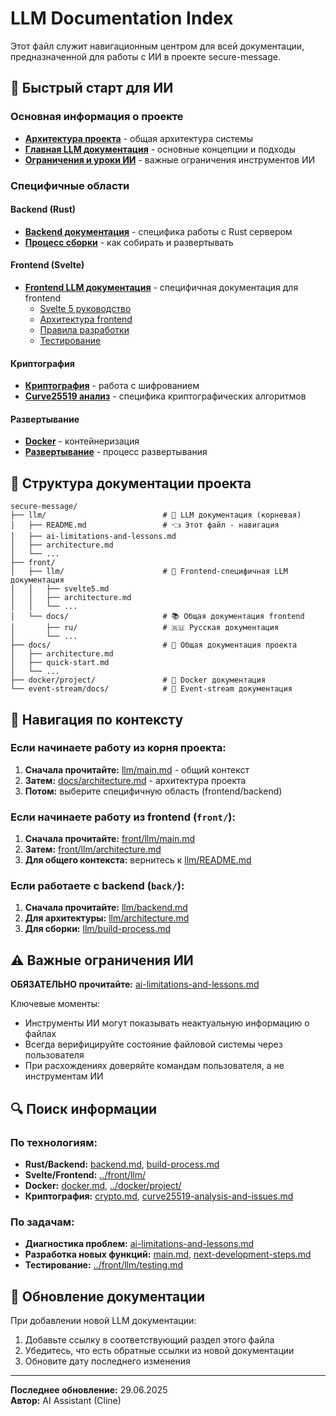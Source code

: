# LLM Documentation Index

Этот файл служит навигационным центром для всей документации, предназначенной для работы с ИИ в проекте secure-message.

## 🎯 Быстрый старт для ИИ

### Основная информация о проекте
- **[Архитектура проекта](architecture.md)** - общая архитектура системы
- **[Главная LLM документация](main.md)** - основные концепции и подходы
- **[Ограничения и уроки ИИ](ai-limitations-and-lessons.md)** - важные ограничения инструментов ИИ

### Специфичные области

#### Backend (Rust)
- **[Backend документация](backend.md)** - специфика работы с Rust сервером
- **[Процесс сборки](build-process.md)** - как собирать и развертывать

#### Frontend (Svelte)
- **[Frontend LLM документация](../front/llm/)** - специфичная документация для frontend
  - [Svelte 5 руководство](../front/llm/svelte5.md)
  - [Архитектура frontend](../front/llm/architecture.md)
  - [Правила разработки](../front/llm/rules.md)
  - [Тестирование](../front/llm/testing.md)

#### Криптография
- **[Криптография](crypto.md)** - работа с шифрованием
- **[Curve25519 анализ](curve25519-analysis-and-issues.md)** - специфика криптографических алгоритмов

#### Развертывание
- **[Docker](docker.md)** - контейнеризация
- **[Развертывание](deployment.md)** - процесс развертывания

## 📁 Структура документации проекта

```
secure-message/
├── llm/                          # 🤖 LLM документация (корневая)
│   ├── README.md                 # 👈 Этот файл - навигация
│   ├── ai-limitations-and-lessons.md
│   ├── architecture.md
│   └── ...
├── front/
│   ├── llm/                      # 🎨 Frontend-специфичная LLM документация
│   │   ├── svelte5.md
│   │   ├── architecture.md
│   │   └── ...
│   └── docs/                     # 📚 Общая документация frontend
│       ├── ru/                   # 🇷🇺 Русская документация
│       └── ...
├── docs/                         # 📖 Общая документация проекта
│   ├── architecture.md
│   ├── quick-start.md
│   └── ...
├── docker/project/               # 🐳 Docker документация
└── event-stream/docs/            # 🌊 Event-stream документация
```

## 🧭 Навигация по контексту

### Если начинаете работу из корня проекта:
1. **Сначала прочитайте:** [llm/main.md](main.md) - общий контекст
2. **Затем:** [docs/architecture.md](../docs/architecture.md) - архитектура проекта
3. **Потом:** выберите специфичную область (frontend/backend)

### Если начинаете работу из frontend (`front/`):
1. **Сначала прочитайте:** [front/llm/main.md](../front/llm/main.md)
2. **Затем:** [front/llm/architecture.md](../front/llm/architecture.md)
3. **Для общего контекста:** вернитесь к [llm/README.md](README.md)

### Если работаете с backend (`back/`):
1. **Сначала прочитайте:** [llm/backend.md](backend.md)
2. **Для архитектуры:** [llm/architecture.md](architecture.md)
3. **Для сборки:** [llm/build-process.md](build-process.md)

## ⚠️ Важные ограничения ИИ

**ОБЯЗАТЕЛЬНО прочитайте:** [ai-limitations-and-lessons.md](ai-limitations-and-lessons.md)

Ключевые моменты:
- Инструменты ИИ могут показывать неактуальную информацию о файлах
- Всегда верифицируйте состояние файловой системы через пользователя
- При расхождениях доверяйте командам пользователя, а не инструментам ИИ

## 🔍 Поиск информации

### По технологиям:
- **Rust/Backend:** [backend.md](backend.md), [build-process.md](build-process.md)
- **Svelte/Frontend:** [../front/llm/](../front/llm/)
- **Docker:** [docker.md](docker.md), [../docker/project/](../docker/project/)
- **Криптография:** [crypto.md](crypto.md), [curve25519-analysis-and-issues.md](curve25519-analysis-and-issues.md)

### По задачам:
- **Диагностика проблем:** [ai-limitations-and-lessons.md](ai-limitations-and-lessons.md)
- **Разработка новых функций:** [main.md](main.md), [next-development-steps.md](next-development-steps.md)
- **Тестирование:** [../front/llm/testing.md](../front/llm/testing.md)

## 📝 Обновление документации

При добавлении новой LLM документации:
1. Добавьте ссылку в соответствующий раздел этого файла
2. Убедитесь, что есть обратные ссылки из новой документации
3. Обновите дату последнего изменения

---

**Последнее обновление:** 29.06.2025  
**Автор:** AI Assistant (Cline)
